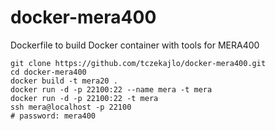 # docker-mera400
Dockerfile to build Docker container with tools for MERA400

```
git clone https://github.com/tczekajlo/docker-mera400.git
cd docker-mera400
docker build -t mera20 .
docker run -d -p 22100:22 --name mera -t mera
docker run -d -p 22100:22 -t mera
ssh mera@localhost -p 22100
# password: mera400
```
